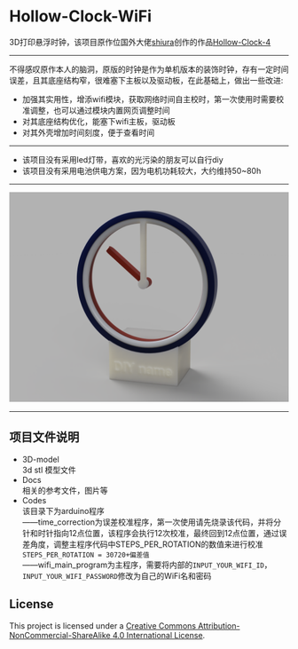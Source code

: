 # Hollow-Clock-WiFi

3D打印悬浮时钟，该项目原作位国外大佬[shiura](https://www.youtube.com/@shiura/about)创作的作品[Hollow-Clock-4](https://www.instructables.com/Hollow-Clock-4/)
***
不得感叹原作本人的脑洞，原版的时钟是作为单机版本的装饰时钟，存有一定时间误差，且其底座结构窄，很难塞下主板以及驱动板，在此基础上，做出一些改进:  
- 加强其实用性，增添wifi模块，获取网络时间自主校时，第一次使用时需要校准调整，也可以通过模块内置网页调整时间
- 对其底座结构优化，能塞下wifi主板，驱动板
- 对其外壳增加时间刻度，便于查看时间
***
- 该项目没有采用led灯带，喜欢的光污染的朋友可以自行diy  
- 该项目没有采用电池供电方案，因为电机功耗较大，大约维持50~80h
***
![图片展示](./Docs/Images/wificlock1.PNG)
***
## 项目文件说明

- 3D-model  
3d stl 模型文件
- Docs  
相关的参考文件，图片等
- Codes  
该目录下为arduino程序  
——time_correction为误差校准程序，第一次使用请先烧录该代码，并将分针和时针指向12点位置，该程序会执行12次校准，最终回到12点位置，通过误差角度，调整主程序代码中STEPS_PER_ROTATION的数值来进行校准`STEPS_PER_ROTATION = 30720+偏差值`  
——wifi_main_program为主程序，需要将内部的`INPUT_YOUR_WIFI_ID`，`INPUT_YOUR_WIFI_PASSWORD`修改为自己的WiFi名和密码

## License
This project is licensed under a [Creative Commons Attribution-NonCommercial-ShareAlike 4.0 International License](https://creativecommons.org/licenses/by-nc-sa/4.0/).
